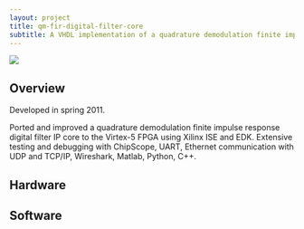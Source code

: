 ```yaml
---
layout: project
title: qm-fir-digital-filter-core
subtitle: A VHDL implementation of a quadrature demodulation finite impulse response digital filter IP core.
---
```


<img src="http://niftyhedgehog.com/qm-fir-digital-filter-core/images/udp_demo_GUI.png">

## Overview
Developed in spring 2011.

Ported and improved a quadrature demodulation finite impulse response digital filter IP core to the Virtex-5 FPGA using Xilinx ISE and EDK. Extensive testing and debugging with ChipScope, UART, Ethernet communication with UDP and TCP/IP, Wireshark, Matlab, Python, C++.

## Hardware

## Software
